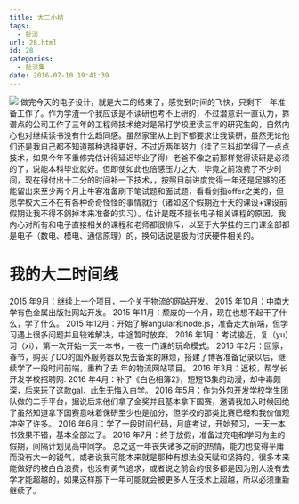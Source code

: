 ```yaml
---
title: 大二小结
tags:
  - 扯淡
url: 28.html
id: 28
categories:
  - 扯淡集
date: 2016-07-10 19:41:39
---
```


![](http://7xqgks.com1.z0.glb.clouddn.com/head-0010.jpg) 做完今天的电子设计，就是大二的结束了，感觉到时间的飞快，只剩下一年准备工作了。作为学渣一个我应该是不读研也考不上研的，不过潜意识一直认为，靠谱点的公司工作了三年的工程师技术绝对是吊打学校里读三年的研究生的，自然内心也对继续读书没有什么趋同感。虽然家里从上到下都要求让我读研，虽然无论他们还是我自己都不知道那种选择更好，不过近两年努力（挂了三科却学得了一点点技术，如果今年不重修完估计得延迟毕业了得）老爸不像之前那样觉得读研是必须的了，说能本科毕业就好。但即使如此也倍感压力之大，毕竟之前浪费了不少时间，现在得付出十二分的时间补一下技术，，按照目前进度觉得一年还是足够的还能留出来至少两个月上牛客准备刷下笔试题和面试题，看看剑指offer之类的，但愿学校大三不在有各种奇奇怪怪的事情就行（诸如这个假期近十天的课设+课设前假期让我不得不鸽掉本来准备的实习）。估计是既不擅长电子相关课程的原因，我内心对所有和电子直接相关的课程和老师都很排斥，以至于大学挂的三门课全部都是电子（数电、模电、通信原理）的，换句话说是极为讨厌硬件相关的。

# 我的大二时间线

2015 年9月：继续上一个项目，一个关于物流的网站开发。 2015 年10月：中南大学有色金属出版社网站开发。 2015 年11月：颓废的一个月，现在也想不起干了什么，学了什么。 2015 年12月：开始了解angular和node.js，准备走大前端，但学习遇上很多问题并且较难解决，中途暂时放弃。 2016 年1月：考试接近，复（yu）习（xi），第一次开始一天一本书，一夜一门课的玩命模式。 2016 年2月：回家，春节，购买了DO的国外服务器以免去备案的麻烦，搭建了博客准备记录以后，继续学了一段时间前端，重构了去 年的物流网站项目。 2016 年3月：返校，帮学长开发学校招聘网. 2016 年4月：补了《白色相簿2》，短短13集的动漫，却中毒颇深，后来玩了这款gal，此生无悔入白学。 2016 年5月：作为外包开发学校学生团队做的二手平台，据说后来他们拿了金奖并且基本拿下国赛，邀请我加入时候回绝了虽然知道拿下国赛意味着保研至少也是加分，但学校的那类比赛已经和我价值观冲突了许多。 2016 年6月：学了一段时间代码，月底考试，开始预习，一天一本书效果不错，基本全部过了。 2016 年7月：终于放假，准备过充电和学习为主的假期，间隔计划见高中同学。 总之这一年丧失诸多之前的热情，能力也变得平庸而没有大一的锐气，或者说我可能本来就是那种有想法没天赋和坚持的，很多本来能做好的被白白浪费，也没有勇气追求，或者说之前会的很多都是因为别人没有去学才能超越的，如果这样那下一年可能就会被更多人在技术上超越，所以必须重新继续了。